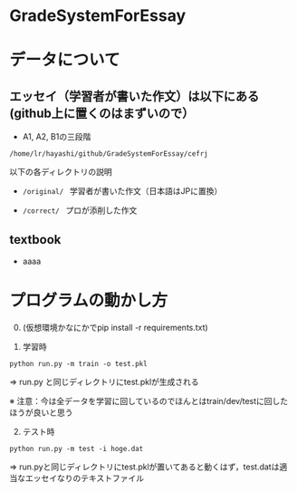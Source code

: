 # GradeSystemForEssay

# データについて
## エッセイ（学習者が書いた作文）は以下にある(github上に置くのはまずいので）

- A1, A2, B1の三段階

`/home/lr/hayashi/github/GradeSystemForEssay/cefrj`

以下の各ディレクトリの説明

- `/original/ ` 学習者が書いた作文（日本語はJPに置換）

- `/correct/ ` プロが添削した作文

## textbook

- aaaa

# プログラムの動かし方

0. (仮想環境かなにかでpip install -r requirements.txt)

1. 学習時

`python run.py -m train -o test.pkl`

=> run.py と同じディレクトリにtest.pklが生成される

※ 注意：今は全データを学習に回しているのでほんとはtrain/dev/testに回したほうが良いと思う


2. テスト時

`python run.py -m test -i hoge.dat`

=> run.pyと同じディレクトリにtest.pklが置いてあると動くはず，test.datは適当なエッセイなりのテキストファイル
